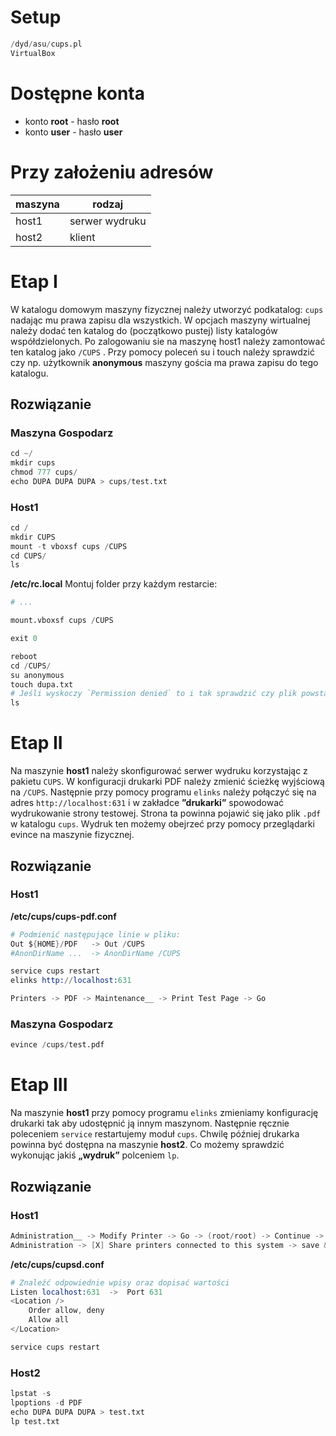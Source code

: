 # Setup

```s
/dyd/asu/cups.pl
VirtualBox
```

# Dostępne konta

- konto **root** - hasło **root**
- konto **user** - hasło **user**

# Przy założeniu adresów

| maszyna | rodzaj         |
|---------|----------------|
| host1   | serwer wydruku |
| host2   | klient         |


# Etap I

W katalogu domowym maszyny fizycznej należy utworzyć podkatalog: `cups` nadając mu prawa zapisu dla wszystkich. W opcjach maszyny wirtualnej należy dodać ten katalog do (początkowo pustej) listy katalogów współdzielonych. Po zalogowaniu sie na maszynę host1 należy zamontować ten katalog jako `/CUPS` . Przy pomocy poleceń su i touch należy sprawdzić czy np. użytkownik **anonymous** maszyny gościa ma prawa zapisu do tego katalogu.

## Rozwiązanie

### Maszyna Gospodarz

```s
cd ~/
mkdir cups
chmod 777 cups/
echo DUPA DUPA DUPA > cups/test.txt
```

### Host1

```s
cd /
mkdir CUPS
mount -t vboxsf cups /CUPS
cd CUPS/
ls
```


**/etc/rc.local**
Montuj folder przy każdym restarcie:
```s
# ...

mount.vboxsf cups /CUPS

exit 0
```

```s
reboot
cd /CUPS/
su anonymous
touch dupa.txt
# Jeśli wyskoczy `Permission denied` to i tak sprawdzić czy plik powstał.
ls
```

# Etap II

Na maszynie **host1** należy skonfigurować serwer wydruku korzystając z pakietu `CUPS`. W konfiguracji drukarki PDF należy zmienić ścieżkę wyjściową na `/CUPS`. Następnie przy pomocy programu `elinks` należy połączyć się na adres `http://localhost:631` i w zakładce **”drukarki”** spowodować wydrukowanie strony testowej. Strona ta powinna pojawić się jako plik `.pdf` w katalogu `cups`. Wydruk ten możemy obejrzeć przy pomocy przeglądarki evince na maszynie fizycznej.

## Rozwiązanie

### Host1



**/etc/cups/cups-pdf.conf**
```s
# Podmienić następujące linie w pliku:
Out ${HOME}/PDF   -> Out /CUPS
#AnonDirName ...  -> AnonDirName /CUPS
```

```s
service cups restart
elinks http://localhost:631
```

```s
Printers -> PDF -> Maintenance__ -> Print Test Page -> Go
```

### Maszyna Gospodarz

```s
evince /cups/test.pdf
```

# Etap III

Na maszynie **host1** przy pomocy programu `elinks` zmieniamy konfigurację drukarki tak aby udostępnić ją innym maszynom. Następnie ręcznie poleceniem `service` restartujemy moduł `cups`. Chwilę później drukarka powinna być dostępna na maszynie **host2**. Co możemy sprawdzić wykonując jakiś **„wydruk”** polceniem `lp`.

## Rozwiązanie

### Host1

```s
Administration__ -> Modify Printer -> Go -> (root/root) -> Continue -> [X] Share This Printer -> Continue -> Modify Printer
Administration -> [X] Share printers connected to this system -> save & wait till resets 
```

**/etc/cups/cupsd.conf**
```s
# Znaleźć odpowiednie wpisy oraz dopisać wartości
Listen localhost:631  ->  Port 631
<Location />
    Order allow, deny
    Allow all
</Location>
```

```s
service cups restart
```

### Host2

```s
lpstat -s
lpoptions -d PDF
echo DUPA DUPA DUPA > test.txt
lp test.txt
```
